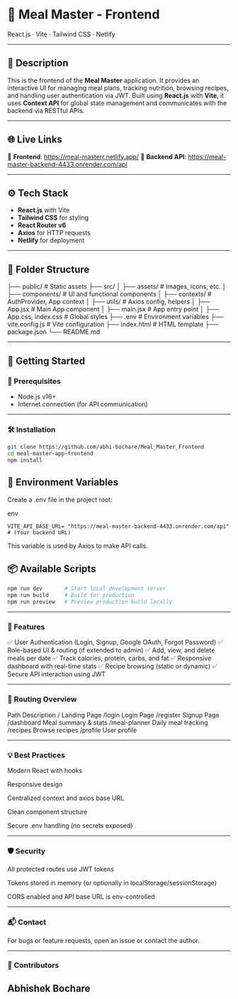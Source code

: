 # 🥗 Meal Master - Frontend  
React.js · Vite · Tailwind CSS · Netlify

---

## 📖 Description  
This is the frontend of the **Meal Master** application. It provides an interactive UI for managing meal plans, tracking nutrition, browsing recipes, and handling user authentication via JWT. Built using **React.js** with **Vite**, it uses **Context API** for global state management and communicates with the backend via RESTful APIs.

---

## 🌐 Live Links  
🔗 **Frontend**: https://meal-masterr.netlify.app/
🔗 **Backend API**: https://meal-master-backend-4433.onrender.com/api

---

## ⚙️ Tech Stack  
- **React.js** with Vite  
- **Tailwind CSS** for styling  
- **React Router v6**   
- **Axios** for HTTP requests  
- **Netlify** for deployment

---

## 📁 Folder Structure  
├── public/ # Static assets
├── src/
│ ├── assets/ # Images, icons, etc.
│ ├── components/ # UI and functional components
│ ├── contexts/ # AuthProvider, App context
│ ├── utils/ # Axios config, helpers
│ ├── App.jsx # Main App component
│ ├── main.jsx # App entry point
│ ├── App.css, index.css # Global styles
├── .env # Environment variables
├── vite.config.js # Vite configuration
├── index.html # HTML template
├── package.json
└── README.md


---

## 🚀 Getting Started  

### 🧰 Prerequisites  
- Node.js v16+  
- Internet connection (for API communication)

---

### 🛠 Installation  
```bash
git clone https://github.com/abhi-bochare/Meal_Master_Frontend
cd meal-master-app-frontend
npm install
```

## 🔐 Environment Variables
Create a .env file in the project root:

env
```
VITE_API_BASE_URL= "https://meal-master-backend-4433.onrender.com/api" # (Your backend URL)
```
This variable is used by Axios to make API calls.

## 📦 Available Scripts
```bash
npm run dev       # Start local development server
npm run build     # Build for production
npm run preview   # Preview production build locally
```
---
### 🧠 Features
✅ User Authentication (Login, Signup, Google OAuth, Forgot Password)
✅ Role-based UI & routing (if extended to admin)
✅ Add, view, and delete meals per date
✅ Track calories, protein, carbs, and fat
✅ Responsive dashboard with real-time stats
✅ Recipe browsing (static or dynamic)
✅ Secure API interaction using JWT

---
### 🧭 Routing Overview
Path	Description
/	Landing Page
/login	Login Page
/register	Signup Page
/dashboard	Meal summary & stats
/meal-planner	Daily meal tracking
/recipes	Browse recipes
/profile	User profile

---
### 💡 Best Practices
Modern React with hooks

Responsive design 

Centralized context and axios base URL

Clean component structure

Secure .env handling (no secrets exposed)

---
### 🛡️ Security
All protected routes use JWT tokens

Tokens stored in memory (or optionally in localStorage/sessionStorage)

CORS enabled and API base URL is env-controlled

---

### 📬 Contact
For bugs or feature requests, open an issue or contact the author.

---
### 🤝 Contributors
Abhishek Bochare
---
